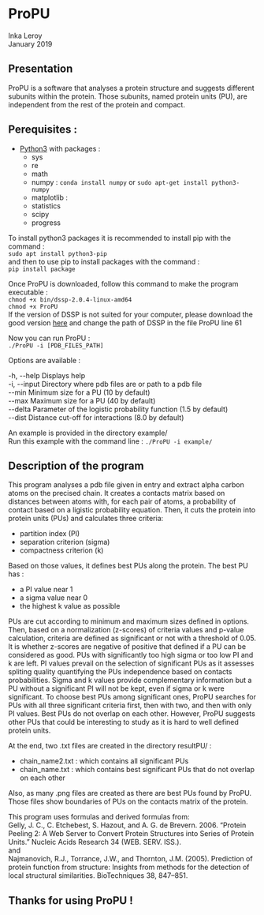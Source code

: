 # ProPU

Inka Leroy  
January 2019
## Presentation

ProPU is a software that analyses a protein structure and suggests different subunits within the protein. Those subunits, named protein units (PU), are independent from the rest of the protein and compact.

## Perequisites :  

* [Python3](https://www.python.org/downloads/) with packages :
  * sys
  * re
  * math
  * numpy : `conda install numpy` or `sudo apt-get install python3-numpy`
  * matplotlib : 
  * statistics
  * scipy
  * progress
  
To install python3 packages it is recommended to install pip with the command :  
  `sudo apt install python3-pip`  
and then to use pip to install packages with the command :  
  `pip install package`

Once ProPU is downloaded, follow this command to make the program executable :  
  `chmod +x bin/dssp-2.0.4-linux-amd64`  
  `chmod +x ProPU`  
If the version of DSSP is not suited for your computer, please download the good version [here](https://github.com/cmbi/xssp/releases) and change the path of DSSP in the file ProPU line 61
  
Now you can run ProPU :  
  `./ProPU -i [PDB_FILES_PATH]`

Options are available :

-h, --help                  Displays help  
-i, --input                 Directory where pdb files are or path to a pdb file  
--min                       Minimum size for a PU (10 by default)  
--max                        Maximum size for a PU (40 by default)  
--delta                      Parameter of the logistic probability function (1.5 by default)  
--dist                       Distance cut-off for interactions (8.0 by default)  

An example is provided in the directory example/  
Run this example with the command line : `./ProPU -i example/`

## Description of the program

This program analyses a pdb file given in entry and extract alpha carbon atoms on the precised chain. It creates a contacts matrix based on distances between atoms with, for each pair of atoms, a probability of contact based on a ligistic probability equation. Then, it cuts the protein into protein units (PUs) and calculates three criteria:
  * partition index (PI)
  * separation criterion (sigma)
  * compactness criterion (k)
  
Based on those values, it defines best PUs along the protein. 
The best PU has :
 * a PI value near 1
 * a sigma value near 0
 * the highest k value as possible 

PUs are cut according to minimum and maximum sizes defined in options. Then, based on a normalization (z-scores) of criteria values and p-value calculation, criteria are defined as significant or not with a threshold of 0.05. It is whether z-scores are negative of positive that defined if a PU can be considered as good. PUs with significantly too high sigma or too low PI and k are left.
PI values prevail on the selection of significant PUs as it assesses spliting quality quantifying the PUs independence based on contacts probabilities. Sigma and k values provide complementary information but a PU without a significant PI will not be kept, even if sigma or k were significant. 
To choose best PUs among significant ones, ProPU searches for PUs with all three significant criteria first, then with two, and then with only PI values. Best PUs do not overlap on each other. However, ProPU suggests other PUs that could be interesting to study as it is hard to well defined protein units. 

At the end, two .txt files are created in the directory resultPU/ :
* chain_name2.txt : which contains all significant PUs
* chain_name.txt : which contains best significant PUs that do not overlap on each other
  
Also, as many .png files are created as there are best PUs found by ProPU. Those files show boundaries of PUs on the contacts matrix of the protein. 

This program uses formulas and derived formulas from:  
Gelly, J. C., C. Etchebest, S. Hazout, and A. G. de Brevern. 2006. “Protein Peeling 2: A Web Server to Convert Protein Structures into Series of Protein Units.” Nucleic Acids Research 34 (WEB. SERV. ISS.).  
and  
Najmanovich, R.J., Torrance, J.W., and Thornton, J.M. (2005). Prediction of protein function from structure: Insights from methods for the detection of local structural similarities. BioTechniques 38, 847–851.


## Thanks for using ProPU !

